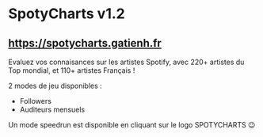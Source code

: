 # SpotyCharts v1.2

## https://spotycharts.gatienh.fr

Evaluez vos connaisances sur les artistes Spotify, avec 220+ artistes du Top mondial, et 110+ artistes Français !

2 modes de jeu disponibles :
- Followers
- Auditeurs mensuels

Un mode speedrun est disponible en cliquant sur le logo SPOTYCHARTS 😉
